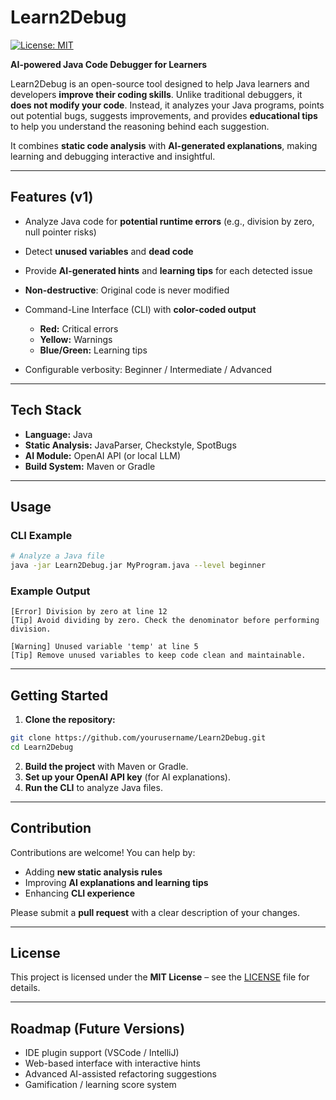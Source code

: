 # Learn2Debug

[![License: MIT](https://img.shields.io/badge/License-MIT-yellow.svg)](LICENSE)

**AI-powered Java Code Debugger for Learners**

Learn2Debug is an open-source tool designed to help Java learners and developers **improve their coding skills**. Unlike traditional debuggers, it **does not modify your code**. Instead, it analyzes your Java programs, points out potential bugs, suggests improvements, and provides **educational tips** to help you understand the reasoning behind each suggestion.

It combines **static code analysis** with **AI-generated explanations**, making learning and debugging interactive and insightful.

---

## Features (v1)

* Analyze Java code for **potential runtime errors** (e.g., division by zero, null pointer risks)
* Detect **unused variables** and **dead code**
* Provide **AI-generated hints** and **learning tips** for each detected issue
* **Non-destructive**: Original code is never modified
* Command-Line Interface (CLI) with **color-coded output**

  * **Red:** Critical errors
  * **Yellow:** Warnings
  * **Blue/Green:** Learning tips
* Configurable verbosity: Beginner / Intermediate / Advanced

---

## Tech Stack

* **Language:** Java
* **Static Analysis:** JavaParser, Checkstyle, SpotBugs
* **AI Module:** OpenAI API (or local LLM)
* **Build System:** Maven or Gradle

---

## Usage

### CLI Example

```bash
# Analyze a Java file
java -jar Learn2Debug.jar MyProgram.java --level beginner
```

### Example Output

```
[Error] Division by zero at line 12
[Tip] Avoid dividing by zero. Check the denominator before performing division.

[Warning] Unused variable 'temp' at line 5
[Tip] Remove unused variables to keep code clean and maintainable.
```

---

## Getting Started

1. **Clone the repository:**

```bash
git clone https://github.com/yourusername/Learn2Debug.git
cd Learn2Debug
```

2. **Build the project** with Maven or Gradle.
3. **Set up your OpenAI API key** (for AI explanations).
4. **Run the CLI** to analyze Java files.

---

## Contribution

Contributions are welcome! You can help by:

* Adding **new static analysis rules**
* Improving **AI explanations and learning tips**
* Enhancing **CLI experience**

Please submit a **pull request** with a clear description of your changes.

---

## License

This project is licensed under the **MIT License** – see the [LICENSE](LICENSE) file for details.

---

## Roadmap (Future Versions)

* IDE plugin support (VSCode / IntelliJ)
* Web-based interface with interactive hints
* Advanced AI-assisted refactoring suggestions
* Gamification / learning score system
